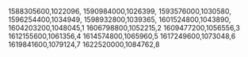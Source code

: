 1588305600,1022096,
1590984000,1026399,
1593576000,1030580,
1596254400,1034949,
1598932800,1039365,
1601524800,1043890,
1604203200,1048045,1
1606798800,1052215,2
1609477200,1056556,3
1612155600,1061356,4
1614574800,1065960,5
1617249600,1073048,6
1619841600,1079124,7
1622520000,1084762,8

